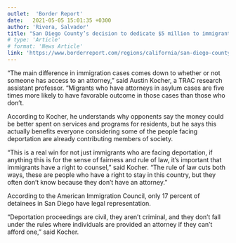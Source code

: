 ```yaml
---
outlet:  'Border Report'
date:   2021-05-05 15:01:35 +0300
author: 'Rivera, Salvador'
title: "San Diego County’s decision to dedicate $5 million to immigrant defense a win for all, analysts say"
# type: 'Article'
# format: 'News Article'
link: 'https://www.borderreport.com/regions/california/san-diego-countys-decision-to-dedicate-5-million-to-immigrant-defense-a-win-for-all-analysts-say/'
---
```

“The main difference in immigration cases comes down to whether or not someone has access to an attorney,” said Austin Kocher, a TRAC research assistant professor. “Migrants who have attorneys in asylum cases are five times more likely to have favorable outcome in those cases than those who don’t.

According to Kocher, he understands why opponents say the money could be better spent on services and programs for residents, but he says this actually benefits everyone considering some of the people facing deportation are already contributing members of society.

“This is a real win for not just immigrants who are facing deportation, if anything this is for the sense of fairness and rule of law, it’s important that immigrants have a right to counsel,” said Kocher. “The rule of law cuts both ways, these are people who have a right to stay in this country, but they often don’t know because they don’t have an attorney.”

According to the American Immigration Council, only 17 percent of detainees in San Diego have legal representation.

“Deportation proceedings are civil, they aren’t criminal, and they don’t fall under the rules where individuals are provided an attorney if they can’t afford one,” said Kocher.